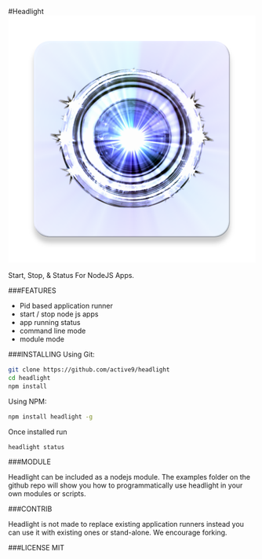 #Headlight
![enter image description here](https://raw.githubusercontent.com/active9/headlight/master/headlight.png)

Start, Stop, & Status For NodeJS Apps.

###FEATURES
 - Pid based application runner
 - start / stop node js apps
 - app running status
 - command line mode
 - module mode

###INSTALLING
Using Git:
```bash
git clone https://github.com/active9/headlight
cd headlight
npm install
```

Using NPM:
```bash
npm install headlight -g
```
Once installed run

```bash
headlight status
```

###MODULE

Headlight can be included as a nodejs module. The examples folder on the github repo will show you how to programmatically use headlight in your own modules or scripts.

###CONTRIB

Headlight is not made to replace existing application runners instead you can use it with existing ones or stand-alone. We encourage forking.

###LICENSE
MIT

